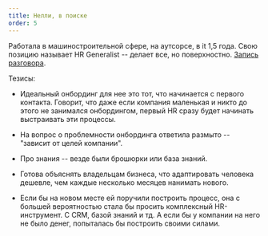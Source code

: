 ```yaml
---
title: Нелли, в поиске
order: 5
---
```


Работала в машиностроительной сфере, на аутсорсе, в it 1,5 года. Свою позицию называет HR Generalist -- делает все, но поверхностно. [Запись разговора](https://icsitru-my.sharepoint.com/:v:/g/personal/ekaterina_pavlova_ics-it_ru/ERRkXJ7MzuFDsEy6gynJxtEBeJAdT7lFVkKP70f5A0_YsQ?e=ToyqGD).

Тезисы:

- Идеальный онбординг для нее это тот, что начинается с первого контакта. Говорит, что даже если компания маленькая и никто до этого не занимался онбордингом, первый HR сразу будет начинать выстраивать эти процессы.

- На вопрос о проблемности онбординга ответила размыто -- "зависит от целей компании".

- Про знания -- везде были брошюрки или база знаний. 

- Готова объяснять владельцам бизнеса, что адаптировать человека дешевле, чем каждые несколько месяцев нанимать нового.

- Если бы на новом месте ей поручили построить процесс, она с большей вероятностью стала бы просить комплексный HR-инструмент. С CRM, базой знаний и тд. А если бы у компании на него не было денег, попыталась бы построить своими силами.


